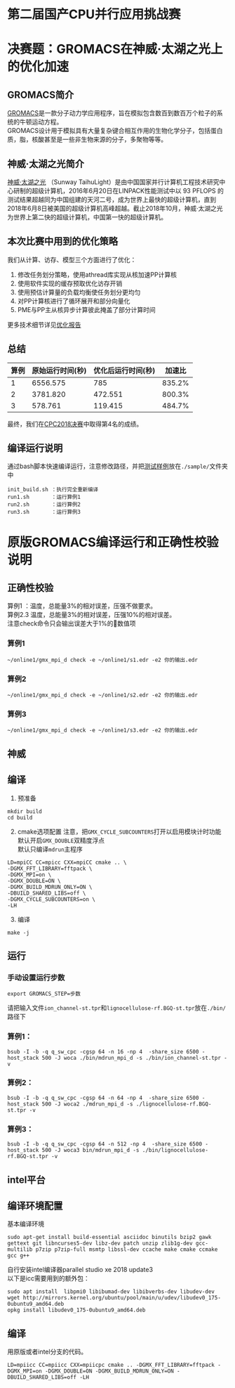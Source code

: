 # 第二届国产CPU并行应用挑战赛
# 决赛题：GROMACS在神威·太湖之光上的优化加速
## GROMACS简介
[GROMACS](http://www.gromacs.org/)是一款分子动力学应用程序，旨在模拟包含数百到数百万个粒子的系统的牛顿运动方程。  
GROMACS设计用于模拟具有大量复杂键合相互作用的生物化学分子，包括蛋白质，脂，核酸甚至是一些非生物来源的分子，多聚物等等。

## 神威·太湖之光简介
[神威·太湖之光](https://zh.wikipedia.org/wiki/%E7%A5%9E%E5%A8%81%C2%B7%E5%A4%AA%E6%B9%96%E4%B9%8B%E5%85%89) （Sunway TaihuLight）是由中国国家并行计算机工程技术研究中心研制的超级计算机，2016年6月20日在LINPACK性能测试中以 93 PFLOPS 的测试结果超越同为中国组建的天河二号，成为世界上最快的超级计算机，直到2018年6月8日被美国的超级计算机高峰超越。截止2018年10月，神威·太湖之光为世界上第二快的超级计算机，中国第一快的超级计算机。  

## 本次比赛中用到的优化策略
我们从计算、访存、模型三个方面进行了优化：  
1. 修改任务划分策略，使用athread库实现从核加速PP计算核
2. 使用软件实现的缓存预取优化访存开销
3. 使用预估计算量的负载均衡使任务划分更均匀
4. 对PP计算核进行了循环展开和部分向量化
5. PME与PP主从核异步计算彼此掩盖了部分计算时间

更多技术细节详见[优化报告](./CPC2018-SYSU.pdf)

## 总结
|算例|原始运行时间(秒)|优化后运行时间(秒)|加速比|
|----|---|---|---|
|1|6556.575|785|835.2%|
|2|3781.820|472.551|800.3%|
|3|578.761|119.415|484.7%|
最终，我们在[CPC2018决赛](http://cpc.nsccwx.cn/)中取得第4名的成绩。  

## 编译运行说明
通过bash脚本快速编译运行，注意修改路径，并把[测试样例](https://mp.weixin.qq.com/s/-G66jmIXe6BPLjCA1HwZZA)放在`./sample/`文件夹中

```
init_build.sh ：执行完全重新编译
run1.sh       ：运行算例1
run2.sh       ：运行算例2
run3.sh       ：运行算例3
```
   
# 原版GROMACS编译运行和正确性校验说明
## 正确性校验
算例1 ：温度，总能量3%的相对误差，压强不做要求。  
算例2.3 温度，总能量3%的相对误差，压强10%的相对误差。  
注意check命令只会输出误差大于1%的数值项
### 算例1
```
~/online1/gmx_mpi_d check -e ~/online1/s1.edr -e2 你的输出.edr
```
### 算例2
```
~/online1/gmx_mpi_d check -e ~/online1/s2.edr -e2 你的输出.edr
```
### 算例3
```
~/online1/gmx_mpi_d check -e ~/online1/s3.edr -e2 你的输出.edr
```
## 神威
## 编译
1. 预准备
```
mkdir build
cd build
```
2. cmake选项配置
注意，把`GMX_CYCLE_SUBCOUNTERS`打开以启用模块计时功能  
默认开启`GMX_DOUBLE`双精度浮点  
默认只编译`mdrun`主程序  
```
LD=mpiCC CC=mpicc CXX=mpiCC cmake .. \
-DGMX_FFT_LIBRARY=fftpack \
-DGMX_MPI=on \
-DGMX_DOUBLE=ON \
-DGMX_BUILD_MDRUN_ONLY=ON \
-DBUILD_SHARED_LIBS=off \
-DGMX_CYCLE_SUBCOUNTERS=on \
-LH
```
3. 编译
```
make -j
```
## 运行
### 手动设置运行步数
```
export GROMACS_STEP=步数
```
  
请把输入文件`ion_channel-st.tpr`和`lignocellulose-rf.BGQ-st.tpr`放在`./bin/`路径下
### 算例1：
```
bsub -I -b -q q_sw_cpc -cgsp 64 -n 16 -np 4  -share_size 6500 -host_stack 500 -J woca ./bin/mdrun_mpi_d -s ./bin/ion_channel-st.tpr -v
```
### 算例2：
```
bsub -I -b -q q_sw_cpc -cgsp 64 -n 64 -np 4  -share_size 6500 -host_stack 500 -J woca2 ./mdrun_mpi_d -s ./lignocellulose-rf.BGQ-st.tpr -v
```
### 算例3：
```
bsub -I -b -q q_sw_cpc -cgsp 64 -n 512 -np 4  -share_size 6500 -host_stack 500 -J woca3 bin/mdrun_mpi_d -s ./bin/lignocellulose-rf.BGQ-st.tpr -v
```
## intel平台
## 编译环境配置
基本编译环境
```
sudo apt-get install build-essential asciidoc binutils bzip2 gawk gettext git libncurses5-dev libz-dev patch unzip zlib1g-dev gcc-multilib p7zip p7zip-full msmtp libssl-dev ccache make cmake ccmake gcc g++
```
自行安装intel编译器parallel studio xe 2018 update3  
以下是icc需要用到的额外包：  
```
sudo apt install  libpmi0 libibumad-dev libibverbs-dev libudev-dev
wget http://mirrors.kernel.org/ubuntu/pool/main/u/udev/libudev0_175-0ubuntu9_amd64.deb
opkg install libudev0_175-0ubuntu9_amd64.deb
```
## 编译
用原版或者intel分支的代码。

```
LD=mpiicc CC=mpiicc CXX=mpiicpc cmake .. -DGMX_FFT_LIBRARY=fftpack -DGMX_MPI=on -DGMX_DOUBLE=ON -DGMX_BUILD_MDRUN_ONLY=ON -DBUILD_SHARED_LIBS=off -LH
```
